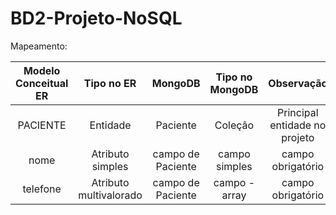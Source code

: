 # BD2-Projeto-NoSQL

Mapeamento:

| Modelo Conceitual ER |	Tipo no ER			|	MongoDB		|		Tipo no MongoDB	|	Observação |
| :------------------: | :--------------------: | :-----------: | :-------------------: | :----------: |
| PACIENTE	           |	Entidade			|	Paciente	|		Coleção			|	Principal entidade no projeto |
| nome	               |	Atributo simples	|	campo de Paciente |	campo simples	|	campo obrigatório |
| telefone	           |	Atributo multivalorado |	campo de Paciente |	campo - array	|	campo obrigatório |
